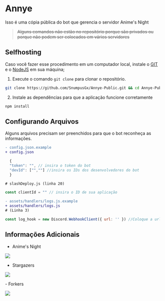 # Annye
Isso é uma cópia pública do bot que gerencia o servidor Anime's Night
> ~~Alguns comandos não estão no repositório porque são privados ou porque não podem ser colocados em vários servidores~~

## Selfhosting
Caso você fazer esse procedimento em um computador local, instale o [GIT](https://git-scm.com/downloads) e o [NodeJS](https://nodejs.org/en/download) em sua máquina;
1. Execute o comando `git clone` para clonar o repositório.
```bash
git clone https://github.com/SnumpusGx/Annye-Public.git && cd Annye-Public
```
2. Instale as dependências para que a aplicação funcione corretamente
```bash
npm install
```
## Configurando Arquivos
Alguns arquivos precisam ser preenchidos para que o bot reconheça as informações.

```diff
- config.json.example
+ config.json
```
```js
  {
  "token": "", // insira o token do bot
  "devId": ["",""] //insira os IDs dos desenvolvedores do bot
  }
```

```diff
# slashDeploy.js (linha 20)
```
```js
const clientId = "" // insira o ID de sua aplicação
```
```diff
- assets/handlers/logs.js.example
+ assets/handlers/logs.js
# (Linha 3)
```
```js
const log_hook = new Discord.WebhookClient({ url: '' }) //Coloque a url do webhook para enviar os logs de Console
```
## Informações Adicionais
- Anime's Night

<p>
 <a href='https://discord.gg/qTHnPytZpw'>
     <img src="https://img.shields.io/discord/715911059302645802?color=5865f2&label=Anime's%20Night&logo=discord&logoColor=fff&style=for-the-badge" />
 </a>
 </p>
 
 - Stargazers
<p>
  <a href="https://github.com/SnumpusGx/Annye-Public/stargazers">
    <img src="https://reporoster.com/stars/dark/SnumpusGx/Annye-Public">
  </a>
</p>
- Forkers
<p>
  <a href="https://github.com/SnumpusGx/Annye-Public/forkers">
    <img src="https://reporoster.com/forks/dark/SnumpusGx/Annye-Public">
  </a>
</p>
